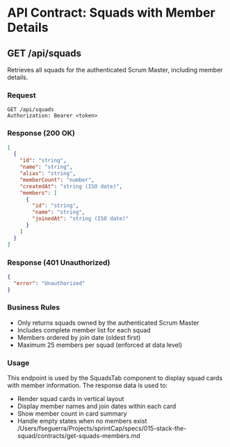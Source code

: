 # API Contract: Squads with Member Details

## GET /api/squads

Retrieves all squads for the authenticated Scrum Master, including member details.

### Request
```
GET /api/squads
Authorization: Bearer <token>
```

### Response (200 OK)
```json
[
  {
    "id": "string",
    "name": "string",
    "alias": "string",
    "memberCount": "number",
    "createdAt": "string (ISO date)",
    "members": [
      {
        "id": "string",
        "name": "string",
        "joinedAt": "string (ISO date)"
      }
    ]
  }
]
```

### Response (401 Unauthorized)
```json
{
  "error": "Unauthorized"
}
```

### Business Rules
- Only returns squads owned by the authenticated Scrum Master
- Includes complete member list for each squad
- Members ordered by join date (oldest first)
- Maximum 25 members per squad (enforced at data level)

### Usage
This endpoint is used by the SquadsTab component to display squad cards with member information. The response data is used to:
- Render squad cards in vertical layout
- Display member names and join dates within each card
- Show member count in card summary
- Handle empty states when no members exist</content>
<parameter name="filePath">/Users/fseguerra/Projects/sprintCap/specs/015-stack-the-squad/contracts/get-squads-members.md